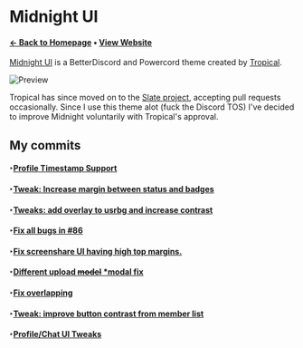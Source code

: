 # Midnight UI
#### [← Back to Homepage](https://fluffapparition.github.io/) • [View Website](https://tropix126.github.io/BetterDiscordStuff/midnight/)

[Midnight UI](https://github.com/Tropix126/BetterDiscordStuff/tree/fa5eece504a7f0aa92f5ec97fd9644893773355e/midnight) is a BetterDiscord and Powercord theme created by [Tropical](https://github.com/Tropix126).

![Preview](https://files.gamebanana.com/bitpit/screenshot_20201028_140600.png)

Tropical has since moved on to the [Slate project](https://discordstyles.github.io/slate-theme/), accepting pull requests occasionally. Since I use this theme alot (fuck the Discord TOS) I've decided to improve Midnight voluntarily with Tropical's approval.

## My commits
#### ‣[Profile Timestamp Support](https://github.com/Tropix126/BetterDiscordStuff/pull/94)
#### ‣[Tweak: Increase margin between status and badges](https://github.com/Tropix126/BetterDiscordStuff/pull/93)
#### ‣[Tweaks: add overlay to usrbg and increase contrast](https://github.com/Tropix126/BetterDiscordStuff/pull/92)
#### ‣[Fix all bugs in #86](https://github.com/Tropix126/BetterDiscordStuff/pull/88)
#### ‣[Fix screenshare UI having high top margins.](https://github.com/Tropix126/BetterDiscordStuff/pull/90)
#### ‣[Different upload ~~model~~ \*modal fix](https://github.com/Tropix126/BetterDiscordStuff/pull/95)
#### ‣[Fix overlapping](https://github.com/Tropix126/BetterDiscordStuff/pull/96)
#### ‣[Tweak: improve button contrast from member list](https://github.com/Tropix126/BetterDiscordStuff/pull/98)
#### ‣[Profile/Chat UI Tweaks](https://github.com/Tropix126/BetterDiscordStuff/pull/99)
